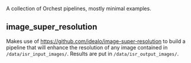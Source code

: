 A collection of Orchest pipelines, mostly minimal examples.

## image_super_resolution
Makes use of https://github.com/idealo/image-super-resolution to 
build a pipeline that will enhance the resolution of any image contained
in `/data/isr_input_images/`. Results are put in `/data/isr_output_images/`.
